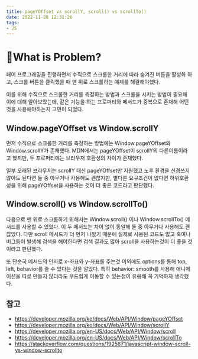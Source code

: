```yaml
---
title: pageYOffset vs scrollY, scroll() vs scrollTo()
date: 2022-11-28 12:31:26
tags:
- JS
---
```

# 🤔What is Problem?

페어 프로그래밍을 진행하면서 수직으로 스크롤한 거리에 따라 숨겨진 버튼을 활성화 하고, 스크롤 버튼을 클릭했을 때 맨 위로 스크롤하는 예제를 해결해야했다.

이를 위해 수직으로 스크롤한 거리를 측정하는 방법과 스크롤을 시키는 방법이 필요해 이에 대해 알아보았는데, 같은 기능을 하는 프로퍼티와 메서드가 중복으로 존재해 어떤것을 사용해야하는지 고민이 되었다.

## Window.pageYOffset vs Window.scrollY

먼저 수직으로 스크롤한 거리를 측정하는 방법에는 Window.pageYOffset와 Window.scrollY가 존재했다. MDN에서는 pageYOffset이 scrollY의 다른이름이라고 했지만, 두 프로퍼티에는 브라우저 호환성의 차이가 존재했다.

일부 오래된 브라우저는 scrollY 대신 pageYOffset만 지원했고 노후 환경을 신경쓰지 않아도 된다면 둘 중 아무거나 사용해도 괜찮지만, 별다른 요구조건이 없다면 하위호환성을 위해 pageYOffset을 사용하는 것이 더 좋은 코드라고 판단했다.

## Window.scroll() vs Window.scrollTo()

다음으로 맨 위로 스크롤하기 위해서는 Window.scroll() 이나 Window.scrollTo() 메서드를 사용할 수 있었다. 이 두 메서드는 차이 없이 동일해 둘 중 아무거나 사용해도 괜찮았다. 다만 scroll 메서드가 더 먼저 나왔기 때문에 실제로 사용된 코드도 많고 혹여나 버그등이 발생해 검색을 해야한다면 검색 결과도 많아 scroll을 사용하는것이 더 좋을 것이라고 판단했다.

또 단순히 메서드의 인자로 x-좌표와 y-좌표를 주는것 이외에도 options를 통해 top, left, behavior를 줄 수 있다는 것을 알았다. 특히 behavior: smooth를 사용해 애니메이션을 따로 만들지 않더라도 부드럽게 이동할 수 있는점이 유용해 꼭 기억하자 생각했다.

## 참고

- https://developer.mozilla.org/ko/docs/Web/API/Window/pageYOffset
- https://developer.mozilla.org/ko/docs/Web/API/Window/scrollY
- https://developer.mozilla.org/en-US/docs/Web/API/Window/scroll
- https://developer.mozilla.org/en-US/docs/Web/API/Window/scrollTo
- https://stackoverflow.com/questions/1925671/javascript-window-scroll-vs-window-scrollto

